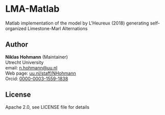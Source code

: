 # LMA-Matlab
Matlab implementation of the model by L'Heureux (2018) generating self-organized Limestone-Marl Alternations

## Author

__Niklas Hohmann__ (Maintainer)  
Utrecht University  
email: n.hohmann@uu.nl  
Web page: [uu.nl/staff/NHohmann](uu.nl/staff/NHohmann)  
Orcid: [0000-0003-1559-1838](https://orcid.org/0000-0003-1559-1838)

## License

Apache 2.0, see LICENSE file for details
